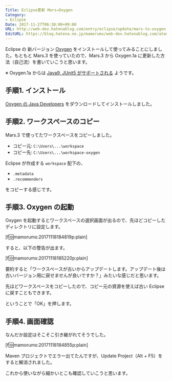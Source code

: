 ```yaml
---
Title: Eclipse更新 Mars→Oxygen
Category:
- Eclipse
Date: 2017-11-27T06:30:00+09:00
URL: http://web-dev.hatenablog.com/entry/eclipse/update/mars-to-oxygen
EditURL: https://blog.hatena.ne.jp/mamorums/web-dev.hatenablog.com/atom/entry/8599973812318909695
---
```


Eclipse の 新バージョン [Oxygen](https://www.eclipse.org/oxygen/) をインストールして使ってみることにしました。もともと Mars.3 を使っていたので、Mars.3 から Oxygen.1a に更新した方法（自己流）を書いていこうと思います。

※ Oxygen.1a からは [Java9, JUnit5 がサポートされる](https://www.eclipse.org/eclipse/news/4.7/) ようです。


## 手順1. インストール
[Oxygen の Java Developers](https://www.eclipse.org/downloads/eclipse-packages/) をダウンロードしてインストールしました。


## 手順2. ワークスペースのコピー
Mars.3 で使ってたワークスペースをコピーしました。

- コピー元: `C:\Users\...\workspace`
- コピー先: `C:\Users\...\workspace-oxygen`

Eclipse が作成する `workspace` 配下の、

- `.metadata`
- `.recommenders`

をコピーする感じです。


## 手順3. Oxygen の起動
Oxygen を起動するとワークスペースの選択画面が出るので、先ほどコピーしたディレクトリに設定します。

[f:id:mamorums:20171118184819p:plain]

すると、以下の警告が出ます。

[f:id:mamorums:20171118185220p:plain]

要約すると「ワークスペースが古いからアップデートします。アップデート後は古いバージョン用に戻せませんが良いですか？」みたいな感じだと思います。

先ほどワークスペースをコピーしたので、コピー元の資源を使えば古い Eclipse に戻すこともできます。

ということで「OK」を押します。


## 手順4. 画面確認
なんだか設定はそこそこ引き継がれてそうでした。

[f:id:mamorums:20171118184855p:plain]

Maven プロジェクトでエラー出てたんですが、Update Project（Alt + F5）をすると解消されました。

これから使いながら細かいとこも確認していこうと思います。
